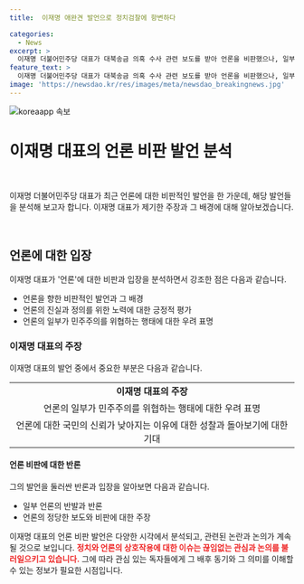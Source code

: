 ```yaml
---
title:  이재명 애완견 발언으로 정치검찰에 항변하다

categories:
  - News
excerpt: >
  이재명 더불어민주당 대표가 대북송금 의혹 수사 관련 보도를 받아 언론을 비판했으나, 일부 법조기자들에 대한 반감을 숨기지 않았다. 그는 언론의 감시견 역할을 인정하면서도 민주주의를 위협하는 언론의 행태를 비판했고, 애완견 용어 사용에 대한 논란에도 대처했다. 이에 대해 일부 법조기자들의 언론보도가 사실과 일치하지 않고 국민의 신뢰를 훼손하는 이유에 대해 함께 성찰해야 한다고 밝혔다.
feature_text: >
  이재명 더불어민주당 대표가 대북송금 의혹 수사 관련 보도를 받아 언론을 비판했으나, 일부 법조기자들에 대한 반감을 숨기지 않았다. 그는 언론의 감시견 역할을 인정하면서도 민주주의를 위협하는 언론의 행태를 비판했고, 애완견 용어 사용에 대한 논란에도 대처했다. 이에 대해 일부 법조기자들의 언론보도가 사실과 일치하지 않고 국민의 신뢰를 훼손하는 이유에 대해 함께 성찰해야 한다고 밝혔다.
image: 'https://newsdao.kr/res/images/meta/newsdao_breakingnews.jpg'
---
```


<p><img src="https://newsdao.kr/res/images/meta/newsdao_breakingnews.jpg" alt="koreaapp 속보" /></p>

<h1 data-ke-size="size26">이재명 대표의 언론 비판 발언 분석</h1>

<p data-ke-size="size16">&nbsp;</p>

<p>이재명 더불어민주당 대표가 최근 언론에 대한 비판적인 발언을 한 가운데, 해당 발언들을 분석해 보고자 합니다. 이재명 대표가 제기한 주장과 그 배경에 대해 알아보겠습니다.</p>

<p data-ke-size="size16">&nbsp;</p>

<h2 data-ke-size="size26">언론에 대한 입장</h2>

<p data-ke-size="size16">이재명 대표가 '언론'에 대한 비판과 입장을 분석하면서 강조한 점은 다음과 같습니다.</p>

<ul>
  <li>언론을 향한 비판적인 발언과 그 배경</li>
  <li>언론의 진실과 정의를 위한 노력에 대한 긍정적 평가</li>
  <li>언론의 일부가 민주주의를 위협하는 행태에 대한 우려 표명</li>
</ul>

<h3 data-ke-size="size24">이재명 대표의 주장</h3>

<p data-ke-size="size16">이재명 대표의 발언 중에서 중요한 부분은 다음과 같습니다.</p>

<table>
  <tr>
    <td style="text-align: center; height: 17px;"><b>이재명 대표의 주장</b></td>
  </tr>
  <tr>
    <td style="text-align: center; height: 17px;">언론의 일부가 민주주의를 위협하는 행태에 대한 우려 표명</td>
  </tr>
  <tr>
    <td style="text-align: center; height: 17px;">언론에 대한 국민의 신뢰가 낮아지는 이유에 대한 성찰과 돌아보기에 대한 기대</td>
  </tr>
</table>

<h4 data-ke-size="size22">언론 비판에 대한 반론</h4>

<p data-ke-size="size16">그의 발언을 둘러싼 반론과 입장을 알아보면 다음과 같습니다.</p>

<ul>
  <li>일부 언론의 반발과 반론</li>
  <li>언론의 정당한 보도와 비판에 대한 주장</li>
</ul>

<p>이재명 대표의 언론 비판 발언은 다양한 시각에서 분석되고, 관련된 논란과 논의가 계속될 것으로 보입니다. <b><span style="color: #ee2323;">정치와 언론의 상호작용에 대한 이슈는 끊임없는 관심과 논의를 불러일으키고 있습니다.</span></b> 그에 따라 관심 있는 독자들에게 그 배후 동기와 그 의미를 이해할 수 있는 정보가 필요한 시점입니다.</p>

<p data-ke-size="size16">&nbsp;</p>

